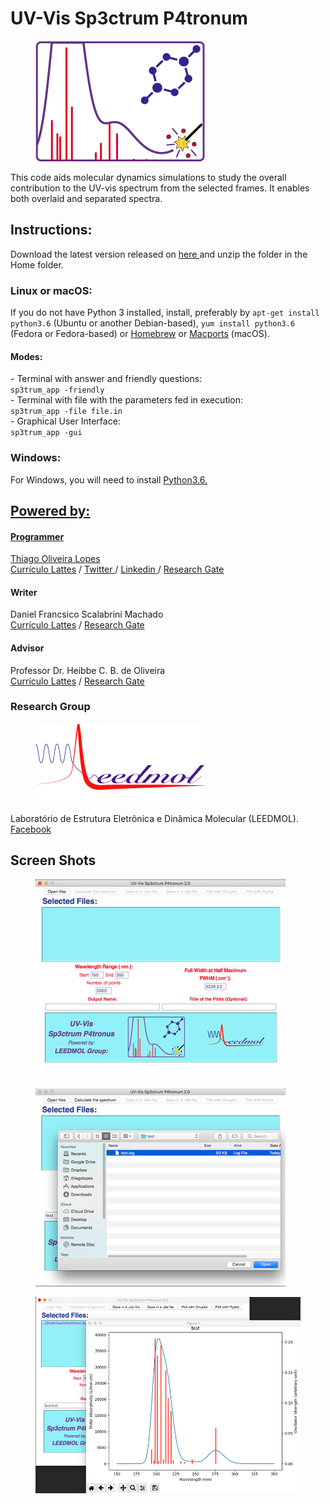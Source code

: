 
<h1>UV-Vis Sp3ctrum P4tronum</h1>
<figure>
  <img src="icons/sp3ctrum.png" alt="sp3ctrum">	
</figure>
<p>This code aids molecular dynamics simulations to study the overall contribution to the UV-vis spectrum from the selected frames. It enables both overlaid and separated spectra.</p>

<h2>Instructions:</h2>
Download the latest version released on <a href="https://github.com/lopesth/UV-Vis-Sp3ctrum-P4tronus/archive/2.0.1.zip"> here </a> and unzip the folder in the Home folder.
<br>
<h3>Linux or macOS:</h3>
If you do not have Python 3 installed, install, preferably by <code>apt-get install python3.6</code> (Ubuntu or another Debian-based), <code>yum install python3.6</code> (Fedora or Fedora-based) or <a href="https://brew.sh/index_pt-br.html">Homebrew<a> or <a href="https://www.macports.org">Macports<a> (macOS).
<h4>Modes:</h4>
- Terminal with answer and friendly questions:<br>
<code>sp3trum_app -friendly</code><br>
- Terminal with file with the parameters fed in execution:<br>
<code>sp3trum_app -file file.in</code><br>
- Graphical User Interface:<br>
<code>sp3trum_app -gui</code><br>
<h3>Windows:</h3>
For Windows, you will need to install <a href="https://www.python.org/ftp/python/3.6.3/python-3.6.3-amd64.exe"> Python3.6.

<h2>Powered by:</h2>
<h4>Programmer</h4>
Thiago Oliveira Lopes<br>
<a href="http://lattes.cnpq.br/8870631835172791"> Currículo Lattes</a> / <a href="https://twitter.com/thiago_o_lopes"> Twitter </a> / <a href="https://www.linkedin.com/in/thiago-lopes-1972b270"> Linkedin </a> / <a href="https://www.researchgate.net/profile/Thiago_Lopes2"> Research Gate</a>
<h4>Writer</h4>
Daniel Francsico Scalabrini Machado<br>
<a href="http://lattes.cnpq.br/9791047274773689"> Currículo Lattes</a> / <a href="https://www.researchgate.net/profile/Daniel_Francisco_Machado">Research Gate</a>
<h4>Advisor</h4>
Professor Dr. Heibbe C. B. de Oliveira<br>
<a href="http://lattes.cnpq.br/5995553993631378"> Currículo Lattes</a>  / <a href="https://www.researchgate.net/profile/Heibbe_De_Oliveira2">Research Gate</a>
<h3>Research Group</h3>
<figure>
  <img src="icons/leedmol.png" alt="LEEDMOL">	
</figure>
Laboratório de Estrutura Eletrônica e Dinâmica Molecular (LEEDMOL).
<a href="https://www.facebook.com/leedmol/" > Facebook </a>

<h2>Screen Shots</h2>
<figure>
  <img src="icons/screen_shot_1.png" alt="sp3ctrum">	
</figure>
<figure>
  <img src="icons/screen_Shot_2.png" alt="sp3ctrum">	
</figure>
<figure>
  <img src="icons/screen_Shot_3.png" alt="sp3ctrum">	
</figure>
